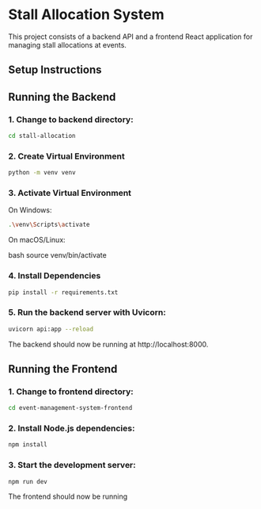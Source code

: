 # Stall Allocation System

This project consists of a backend API and a frontend React application for managing stall allocations at events.

## Setup Instructions

## Running the Backend

### 1. Change to backend directory:

```bash
cd stall-allocation
```

### 2. Create Virtual Environment

```bash
python -m venv venv
```

### 3. Activate Virtual Environment

On Windows:

```bash
.\venv\Scripts\activate
```

On macOS/Linux:

bash
source venv/bin/activate

### 4. Install Dependencies

```bash
pip install -r requirements.txt
```

### 5. Run the backend server with Uvicorn:

```bash
uvicorn api:app --reload
```
The backend should now be running at http://localhost:8000.

## Running the Frontend

### 1. Change to frontend directory:

```bash
cd event-management-system-frontend
```

### 2. Install Node.js dependencies:

```bash
npm install
```

### 3. Start the development server:

```bash
npm run dev
```
The frontend should now be running 

